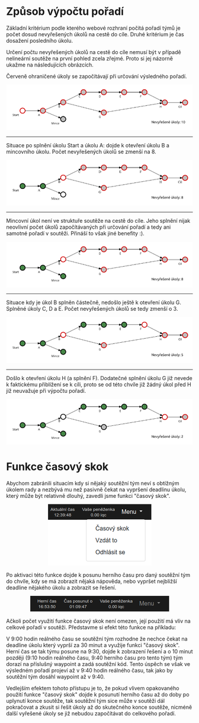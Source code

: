 Způsob výpočtu pořadí
=====================

Základní kritérium podle kterého webové rozhraní počítá pořadí týmů je počet
dosud nevyřešených úkolů na cestě do cíle. Druhé kritérium je čas dosažení
posledního úkolu.

Určení počtu nevyřešených úkolů na cestě do cíle nemusí být v případě nelineární
soutěže na první pohled zcela zřejmé. Proto si jej názorně ukažme na
následujících obrázcích.

Červeně ohraničené úkoly se započítávají při určování výsledného pořadí.
<p align="center"><img src="img/rank-distance-example-1.png"></p>

----

Situace po splnění úkolu Start a úkolu A: dojde k otevření úkolu B a mincovního
úkolu. Počet nevyřešených úkolů se zmenší na 8.
<p align="center"><img src="img/rank-distance-example-2.png"></p>

----

Mincovní úkol není ve struktuře soutěže na cestě do cíle. Jeho splnění nijak
neovlivní počet úkolů započítávaných při určování pořadí a tedy ani samotné
pořadí v soutěži. Přináší to však jiné benefity :).
<p align="center"><img src="img/rank-distance-example-3.png"></p>

----

Situace kdy je úkol B splněn částečně, nedošlo ještě k otevření úkolu G.
Splněné úkoly C, D a E. Počet nevyřešených úkolů se tedy zmenší o 3.
<p align="center"><img src="img/rank-distance-example-4.png"></p>

----

Došlo k otevření úkolu H (a splnění F). Dodatečné splnění úkolu G již nevede
k faktickému přiblížení se k cíli, proto se od této chvíle již žádný úkol před H
již neuvažuje při výpočtu pořadí.
<p align="center"><img src="img/rank-distance-example-5.png"></p>


Funkce časový skok
==================

Abychom zabránili situacím kdy si nějaký soutěžní tým neví s obtížným úkolem
rady a nezbývá mu než pasivně čekat na vypršení deadlinu úkolu, který může být
relativně dlouhý,  zavedli jsme funkci "časový skok".

<p align="center"><img src="img/timeshift-menu.png"></p>

Po aktivaci této funkce dojde k posunu herního času pro daný soutěžní tým do
chvíle, kdy se má zobrazit nějaká nápověda, nebo vypršet nejbližší deadline
nějakého úkolu a zobrazit se řešení.

<p align="center"><img src="img/shifted-time.png"></p>

Ačkoli počet využití funkce časový skok není omezen, její použití má vliv na
celkové pořadí v soutěži. Představme si efekt této funkce na příkladu:

V 9:00 hodin reálného času se soutěžní tým rozhodne že nechce čekat na deadline
úkolu který vyprší za 30 minut a využije funkci "časový skok". Herní čas se tak
týmu posune na 9:30, dojde k zobrazení řešení a o 10 minut později (9:10 hodin
reálného času, 9:40 herního času pro tento tým) tým dorazí na příslušný waypoint
a zadá soutěžní kód. Tento úspěch se však ve výsledném pořadí projeví až v 9:40
hodin reálného času, tak jako by soutěžní tým dosáhl waypoint až v 9:40.

Vedlejším efektem tohoto přístupu je to, že pokud vlivem opakovaného použití
funkce "časový skok" dojde k posunutí herního času až do doby po uplynutí konce
soutěže, tak soutěžní tým sice může v soutěži dál pokračovat a zkusit si řešit
úkoly až do skutečného konce soutěže, nicméně další vyřešené úkoly se již
nebudou započítávat do celkového pořadí.

